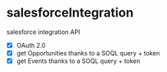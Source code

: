 # salesforceIntegration
salesforce integration API

* [x] OAuth 2.0
* [x] get Opportunities thanks to a SOQL query + token
* [x] get Events thanks to a SOQL query + token
